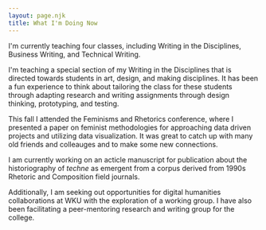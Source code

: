 ```yaml
---
layout: page.njk
title: What I'm Doing Now
---
```

I'm currently teaching four classes, including Writing in the Disciplines, Business Writing, and Technical Writing. 

I'm teaching a special section of my Writing in the Disciplines that is directed towards students in art, design, and making disciplines. It has been a fun experience to think about tailoring the class for these students through adapting research and writing assignments through design thinking, prototyping, and testing.

This fall I attended the Feminisms and Rhetorics conference, where I presented a paper on feminist methodologies for approaching data driven projects and utilizing data visualization. It was great to catch up with many old friends and colleauges and to make some new connections.

I am currently working on an acticle manuscript for publication about the historiography of _techne_ as emergent from a corpus derived from 1990s Rhetoric and Composition field journals.

Additionally, I am seeking out opportunities for digital humanities collaborations at WKU with the exploration of a working group. I have also been facilitating a peer-mentoring research and writing group for the college.